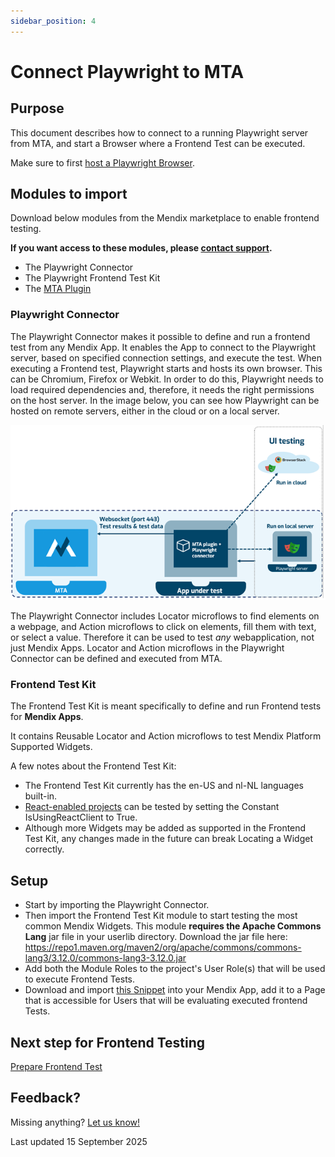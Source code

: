 ```yaml
---
sidebar_position: 4
---
```


# Connect Playwright to MTA

## Purpose

This document describes how to connect to a running Playwright server from MTA, and start a Browser where a Frontend Test can be executed.

Make sure to first [host a Playwright Browser](../host-and-deploy/host-playwright-browsers).


## Modules to import

Download below modules from the Mendix marketplace to enable frontend testing.

**If you want access to these modules, please [contact support](mailto:support@menditect.com).**
- The Playwright Connector<br/>
- The Playwright Frontend Test Kit<br/>
- The [MTA Plugin](import-plugin) 

### Playwright Connector

The Playwright Connector makes it possible to define and run a frontend test from any Mendix App. It enables the App to connect to the Playwright server, based on specified connection settings, and execute the test. When executing a Frontend test, Playwright starts and hosts its own browser. This can be Chromium, Firefox or Webkit. In order to do this, Playwright needs to load required dependencies and, therefore, it needs the right permissions on the host server. In the image below, you can see how Playwright can be hosted on remote servers, either in the cloud or on a local server.

![Playwright Setup](../images/pw_setup.png)

The Playwright Connector includes Locator microflows to find elements on a webpage, and Action microflows to click on elements, fill them with text, or select a value. Therefore it can be used to test *any* webapplication, not just Mendix Apps. Locator and Action microflows in the Playwright Connector can be defined and executed from MTA.

### Frontend Test Kit

The Frontend Test Kit is meant specifically to define and run Frontend tests for **Mendix Apps**. 

It contains Reusable Locator and Action microflows to test Mendix Platform Supported Widgets.

A few notes about the Frontend Test Kit:
- The Frontend Test Kit currently has the en-US and nl-NL languages built-in. 
- [React-enabled projects](https://docs.mendix.com/refguide/mendix-client/react/) can be tested by setting the Constant IsUsingReactClient to True.
- Although more Widgets may be added as supported in the Frontend Test Kit, any changes made in the future can break Locating a Widget correctly.


## Setup

- Start by importing the Playwright Connector. 
- Then import the Frontend Test Kit module to start testing the most common Mendix Widgets. This module **requires the Apache Commons Lang** jar file in your userlib directory. Download the jar file here: https://repo1.maven.org/maven2/org/apache/commons/commons-lang3/3.12.0/commons-lang3-3.12.0.jar
- Add both the Module Roles to the project's User Role(s) that will be used to execute Frontend Tests.
- Download and import [this Snippet](../images/SNIP_Playwright_Files.mpk) into your Mendix App, add it to a Page that is accessible for Users that will be evaluating executed frontend Tests.


## Next step for Frontend Testing

[Prepare Frontend Test](../configure-mta/prepare-frontend-test)

## Feedback?
Missing anything? [Let us know!](mailto:support@menditect.com)

Last updated 15 September 2025

